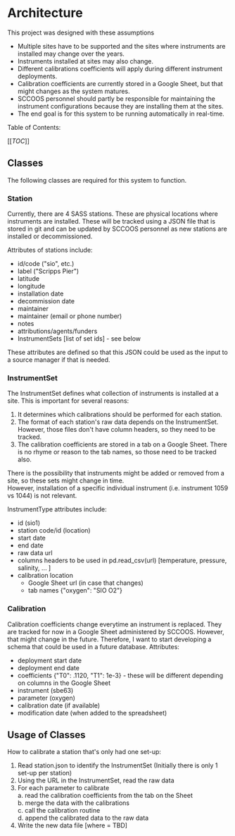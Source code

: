 # Architecture

This project was designed with these assumptions

* Multiple sites have to be supported and the sites where instruments are installed may change over the years.
* Instruments installed at sites may also change.
* Different calibrations coefficients will apply during different instrument deployments.
* Calibration coefficients are currently stored in a Google Sheet, but that might changes as the system matures.
* SCCOOS personnel should partly be responsible for maintaining the instrument configurations because they are 
installing them at the sites.
* The end goal is for this system to be running automatically in real-time.

Table of Contents:

[[_TOC_]]

## Classes

The following classes are required for this system to function.

### Station

Currently, there are 4 SASS stations. These are physical locations where instruments are installed. These will be 
tracked using a JSON file that is stored in git and can be updated by SCCOOS personnel as new stations are installed 
or decommissioned.

Attributes of stations include:
* id/code ("sio", etc.)
* label ("Scripps Pier")
* latitude
* longitude
* installation date
* decommission date
* maintainer
* maintainer (email or phone number)
* notes
* attributions/agents/funders
* InstrumentSets [list of set ids] - see below

These attributes are defined so that this JSON could be used as the input to a source manager if that is needed.

### InstrumentSet

The InstrumentSet defines what collection of instruments is installed at a site.  This is important for several reasons:
1. It determines which calibrations should be performed for each station. 
2. The format of each station's raw data depends on the InstrumentSet. However, those files don't have column headers,
so they need to be tracked.
3. The calibration coefficients are stored in a tab on a Google Sheet. There is no rhyme or reason to the tab names,
so those need to be tracked also.

There is the possibility that instruments might be added or removed from a site, so these sets might change in time.  
However, installation of a specific individual instrument (i.e. instrument 1059 vs 1044) is not relevant.

InstrumentType attributes include:
* id (sio1)
* station code/id (location)
* start date
* end date
* raw data url
* columns headers to be used in pd.read_csv(url) [temperature, pressure, salinity, ... ]
* calibration location
  * Google Sheet url (in case that changes)
  * tab names {"oxygen": "SIO O2"}
  
### Calibration

Calibration coefficients change everytime an instrument is replaced. They are tracked for now in a Google Sheet 
administered by SCCOOS. However, that might change in the future. Therefore, I want to start developing a schema that
could be used in a future database.  Attributes:

* deployment start date
* deployment end date
* coefficients {"T0": .1120, "T1": 1e-3} - these will be different depending on columns in the Google Sheet
* instrument (sbe63)
* parameter (oxygen)
* calibration date (if available)
* modification date (when added to the spreadsheet)

## Usage of Classes

How to calibrate a station that's only had one set-up:

1. Read station.json to identify the InstrumentSet (Initially there is only 1 set-up per station)
2. Using the URL in the InstrumentSet, read the raw data
3. For each parameter to calibrate\
  a. read the calibration coefficients from the tab on the Sheet\
  b. merge the data with the calibrations\
  c. call the calibration routine\
  d. append the calibrated data to the raw data
4. Write the new data file [where = TBD]



